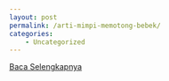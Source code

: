 ```yaml
---
layout: post
permalink: /arti-mimpi-memotong-bebek/
categories:
    - Uncategorized
---
```


[Baca Selengkapnya](/04)